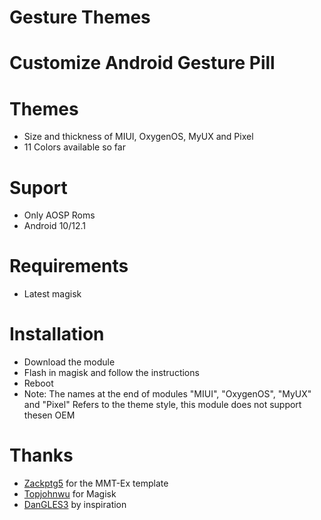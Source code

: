 #              Gesture Themes

# Customize Android Gesture Pill

# Themes
- Size and thickness of MIUI, OxygenOS, MyUX and Pixel
- 11 Colors available so far

# Suport 
- Only AOSP Roms 
- Android 10/12.1
 
# Requirements
- Latest magisk

# Installation
- Download the module 
- Flash in magisk and follow the instructions
- Reboot
- Note: The names at the end of modules "MIUI", "OxygenOS", "MyUX" and "Pixel" Refers to the theme style, this module does not support thesen OEM  

# Thanks
- [Zackptg5](https://github.com/Zackptg5) for the MMT-Ex template
- [Topjohnwu](https://github.com/topjohnwu) for Magisk
- [DanGLES3](https://github.com/DanGLES3) by inspiration
